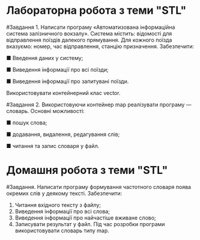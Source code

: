 # Лабораторна робота з теми "STL"

#Завдання 1.
Написати програму «Автоматизована інформаційна
система залізничного вокзалу». Система містить: відомості для відправлення поїздів далекого прямування.
Для кожного поїзда вказуємо: номер, час відправлення,
станцію призначення. Забезпечити:

■ Введення даних у систему;

■ Виведення інформації про всі поїзди;

■ Виведення інформації про запитувані поїзди.

Використовувати контейнерний клас vector.

#Завдання 2.
Використовуючи контейнер map реалізувати програму — словарь.
Основні можливості:

■ пошук слова;

■ додавання, видалення, редагування слів;

■ читання та запис словаря у файл.


# Домашня робота з теми "STL"

#Завдання.
Написати програму формування частотного словаря
поява окремих слів у деякому тексті. Забезпечити:
1. Читання вхідного тексту з файлу;
2. Виведення інформації про всі слова;
3. Виведення інформації про найчастіше вживане
слово;
4. Записувати результат у файл.
Під час розробки програми використовувати словарь
типу map.
